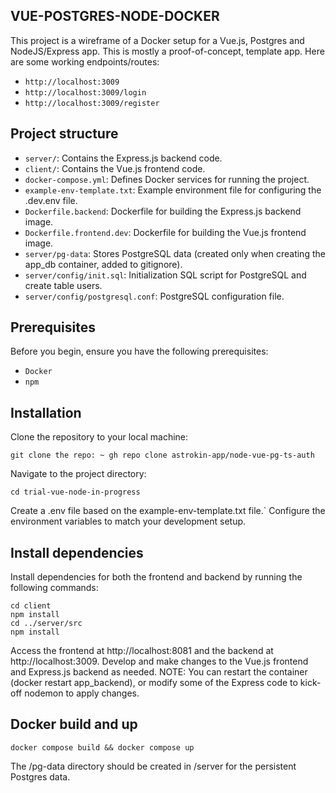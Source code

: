 ## VUE-POSTGRES-NODE-DOCKER
This project is a wireframe of a Docker setup for a Vue.js, Postgres and NodeJS/Express app. This is mostly a proof-of-concept, template app.
Here are some working endpoints/routes:

- `http://localhost:3009`
- `http://localhost:3009/login`
- `http://localhost:3009/register`

## Project structure
- `server/`: Contains the Express.js backend code.
- `client/`: Contains the Vue.js frontend code.
- `docker-compose.yml`: Defines Docker services for running the project.
- `example-env-template.txt`: Example environment file for configuring the .dev.env file.
- `Dockerfile.backend`: Dockerfile for building the Express.js backend image.
- `Dockerfile.frontend.dev`: Dockerfile for building the Vue.js frontend image.
- `server/pg-data`: Stores PostgreSQL data (created only when creating the app_db container, added to gitignore).
- `server/config/init.sql`: Initialization SQL script for PostgreSQL and create table users.
- `server/config/postgresql.conf`: PostgreSQL configuration file.

## Prerequisites
Before you begin, ensure you have the following prerequisites:

- `Docker`
- `npm`

## Installation
Clone the repository to your local machine:
```
git clone the repo: ~ gh repo clone astrokin-app/node-vue-pg-ts-auth
```
Navigate to the project directory:
```
cd trial-vue-node-in-progress
```
Create a .env file based on the example-env-template.txt file.` Configure the environment variables to match your development setup.


## Install dependencies
Install dependencies for both the frontend and backend by running the following commands:
```
cd client
npm install
cd ../server/src
npm install
```
Access the frontend at http://localhost:8081 and the backend at http://localhost:3009. Develop and make changes to the Vue.js frontend and Express.js backend as needed.
NOTE: You can restart the container (docker restart app_backend), or modify some of the Express code to kick-off nodemon to apply changes.

## Docker build and up
```
docker compose build && docker compose up
```
The /pg-data directory should be created in /server for the persistent Postgres data.
